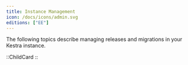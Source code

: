 ```yaml
---
title: Instance Management
icon: /docs/icons/admin.svg
editions: ["EE"]
---
```


The following topics describe managing releases and migrations in your Kestra instance.

::ChildCard
::